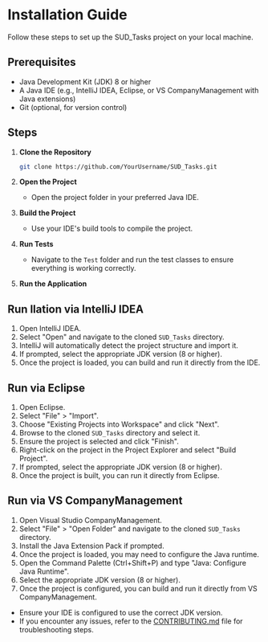 # Installation Guide

Follow these steps to set up the SUD_Tasks project on your local machine.

## Prerequisites

- Java Development Kit (JDK) 8 or higher
- A Java IDE (e.g., IntelliJ IDEA, Eclipse, or VS CompanyManagement with Java extensions)
- Git (optional, for version control)

## Steps

1. **Clone the Repository**
   ```bash
   git clone https://github.com/YourUsername/SUD_Tasks.git
   ```

2. **Open the Project**
   - Open the project folder in your preferred Java IDE.

3. **Build the Project**
   - Use your IDE's build tools to compile the project.

4. **Run Tests**
   - Navigate to the `Test` folder and run the test classes to ensure everything is working correctly.

5. **Run the Application**

## Run llation via IntelliJ IDEA
1. Open IntelliJ IDEA.
2. Select "Open" and navigate to the cloned `SUD_Tasks` directory.
3. IntelliJ will automatically detect the project structure and import it.
4. If prompted, select the appropriate JDK version (8 or higher).
5. Once the project is loaded, you can build and run it directly from the IDE.

## Run via Eclipse
1. Open Eclipse.
2. Select "File" > "Import".
3. Choose "Existing Projects into Workspace" and click "Next".
4. Browse to the cloned `SUD_Tasks` directory and select it.
5. Ensure the project is selected and click "Finish".
6. Right-click on the project in the Project Explorer and select "Build Project".
7. If prompted, select the appropriate JDK version (8 or higher).
8. Once the project is built, you can run it directly from Eclipse.

## Run via VS CompanyManagement
1. Open Visual Studio CompanyManagement.
2. Select "File" > "Open Folder" and navigate to the cloned `SUD_Tasks` directory.
3. Install the Java Extension Pack if prompted.
4. Once the project is loaded, you may need to configure the Java runtime.
5. Open the Command Palette (Ctrl+Shift+P) and type "Java: Configure Java Runtime".
6. Select the appropriate JDK version (8 or higher).
7. Once the project is configured, you can build and run it directly from VS CompanyManagement.

- Ensure your IDE is configured to use the correct JDK version.
- If you encounter any issues, refer to the [CONTRIBUTING.md](Docs/CONTRIBUTING.md) file for troubleshooting steps.

